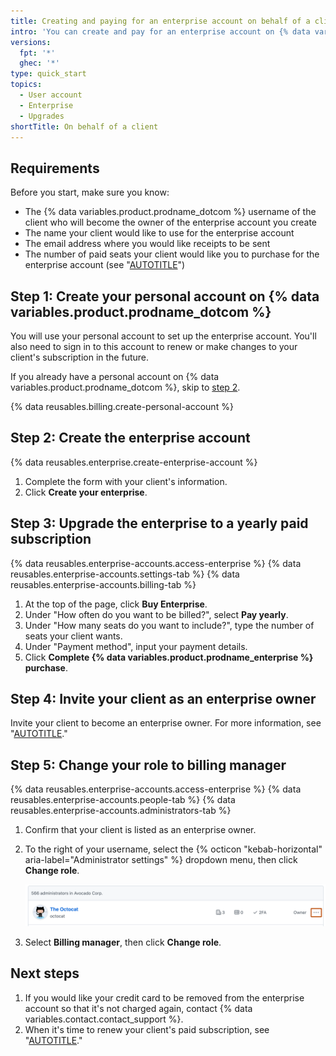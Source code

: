 ```yaml
---
title: Creating and paying for an enterprise account on behalf of a client
intro: 'You can create and pay for an enterprise account on {% data variables.product.prodname_dotcom %} on behalf of a client.'
versions:
  fpt: '*'
  ghec: '*'
type: quick_start
topics:
  - User account
  - Enterprise
  - Upgrades
shortTitle: On behalf of a client
---
```


## Requirements

Before you start, make sure you know:
- The {% data variables.product.prodname_dotcom %} username of the client who will become the owner of the enterprise account you create
- The name your client would like to use for the enterprise account
- The email address where you would like receipts to be sent
- The number of paid seats your client would like you to purchase for the enterprise account (see "[AUTOTITLE](/billing/managing-the-plan-for-your-github-account/about-per-user-pricing)")

## Step 1: Create your personal account on {% data variables.product.prodname_dotcom %}

You will use your personal account to set up the enterprise account. You'll also need to sign in to this account to renew or make changes to your client's subscription in the future.

If you already have a personal account on {% data variables.product.prodname_dotcom %}, skip to [step 2](#step-2-create-the-enterprise-account).

{% data reusables.billing.create-personal-account %}

## Step 2: Create the enterprise account

{% data reusables.enterprise.create-enterprise-account %}
1. Complete the form with your client's information.
1. Click **Create your enterprise**.

## Step 3: Upgrade the enterprise to a yearly paid subscription

{% data reusables.enterprise-accounts.access-enterprise %}
{% data reusables.enterprise-accounts.settings-tab %}
{% data reusables.enterprise-accounts.billing-tab %}
1. At the top of the page, click **Buy Enterprise**.
1. Under "How often do you want to be billed?", select **Pay yearly**.
1. Under "How many seats do you want to include?", type the number of seats your client wants.
1. Under "Payment method", input your payment details.
1. Click **Complete {% data variables.product.prodname_enterprise %} purchase**.

## Step 4: Invite your client as an enterprise owner

Invite your client to become an enterprise owner. For more information, see "[AUTOTITLE](/enterprise-cloud@latest/admin/user-management/managing-users-in-your-enterprise/inviting-people-to-manage-your-enterprise#inviting-an-enterprise-administrator-to-your-enterprise-account)."

## Step 5: Change your role to billing manager

{% data reusables.enterprise-accounts.access-enterprise %}
{% data reusables.enterprise-accounts.people-tab %}
{% data reusables.enterprise-accounts.administrators-tab %}
1. Confirm that your client is listed as an enterprise owner.
1. To the right of your username, select the {% octicon "kebab-horizontal" aria-label="Administrator settings" %} dropdown menu, then click **Change role**.

   ![Screenshot of a user in the administrators list. A dropdown menu, labeled with a kebab icon, is highlighted with an orange outline.](/assets/images/help/business-accounts/administrator-settings.png)
1. Select **Billing manager**, then click **Change role**.

## Next steps

1. If you would like your credit card to be removed from the enterprise account so that it's not charged again, contact {% data variables.contact.contact_support %}.
1. When it's time to renew your client's paid subscription, see "[AUTOTITLE](/billing/setting-up-paid-accounts-for-procurement-companies/setting-up-enterprise-accounts-for-procurement-companies/renewing-your-clients-enterprise-account)."
